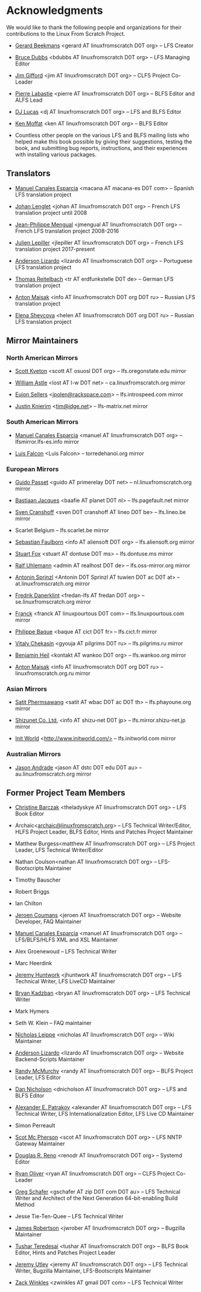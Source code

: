 # Acknowledgments

We would like to thank the following people and organizations for their contributions to the Linux From Scratch Project.

- [Gerard Beekmans](gerard@linuxfromscratch.org) \<gerard AT linuxfromscratch D0T org> – LFS Creator

- [Bruce Dubbs](bdubbs@linuxfromscratch.org) \<bdubbs AT linuxfromscratch D0T org> – LFS Managing Editor

- [Jim Gifford](jim@linuxfromscratch.org) \<jim AT linuxfromscratch D0T org> – CLFS Project Co-Leader

- [Pierre Labastie](pierre@linuxfromscratch.org) \<pierre AT linuxfromscratch D0T org> – BLFS Editor and ALFS Lead

- [DJ Lucas](dj@linuxfromscratch.org) \<dj AT linuxfromscratch D0T org> – LFS and BLFS Editor

- [Ken Moffat](ken@linuxfromscratch.org) \<ken AT linuxfromscratch D0T org> – BLFS Editor

- Countless other people on the various LFS and BLFS mailing lists who helped make this book possible by giving their suggestions, testing the book, and submitting bug reports, instructions, and their experiences with installing various packages.

## Translators

- [Manuel Canales Esparcia](macana@macana-es.com) \<macana AT macana-es D0T com> – Spanish LFS translation project

- [Johan Lenglet](johan@linuxfromscratch.org) \<johan AT linuxfromscratch D0T org> – French LFS translation project until 2008

- [Jean-Philippe Mengual](jmengual@linuxfromscratch.org) \<jmengual AT linuxfromscratch D0T org> – French LFS translation project 2008-2016

- [Julien Lepiller](jlepiller@linuxfromscratch.org) \<jlepiller AT linuxfromscratch D0T org> – French LFS translation project 2017-present

- [Anderson Lizardo](lizardo@linuxfromscratch.org) \<lizardo AT linuxfromscratch D0T org> – Portuguese LFS translation project

- [Thomas Reitelbach](tr@erdfunkstelle.de) \<tr AT erdfunkstelle D0T de> – German LFS translation project

- [Anton Maisak](info@linuxfromscratch.org.ru) \<info AT linuxfromscratch D0T org D0T ru> – Russian LFS translation project

- [Elena Shevcova](helen@linuxfromscratch.org.ru) \<helen AT linuxfromscratch D0T org D0T ru> – Russian LFS translation project

## Mirror Maintainers

### North American Mirrors

- [Scott Kveton](scott@osuosl.org) \<scott AT osuosl D0T org> – lfs.oregonstate.edu mirror

- [William Astle](lost@l-w.net) \<lost AT l-w D0T net> – ca.linuxfromscratch.org mirror

- [Eujon Sellers](eujon.sellers@gmail.com) \<jpolen@rackspace.com> – lfs.introspeed.com mirror

- [Justin Knierim](justin@knierim.org) \<tim@idge.net> – lfs-matrix.net mirror

### South American Mirrors

- [Manuel Canales Esparcia](manuel@linuxfromscratch.org) \<manuel AT linuxfromscratch D0T org> – lfsmirror.lfs-es.info mirror

- [Luis Falcon](lfalcon@thymbra.com) \<Luis Falcon> – torredehanoi.org mirror

### European Mirrors

- [Guido Passet](guido@primerelay.net) \<guido AT primerelay D0T net> – nl.linuxfromscratch.org mirror

- [Bastiaan Jacques](baafie@planet.nl) \<baafie AT planet D0T nl> – lfs.pagefault.net mirror

- [Sven Cranshoff](sven.cranshoff@lineo.be) \<sven D0T cranshoff AT lineo D0T be> – lfs.lineo.be mirror

- Scarlet Belgium – lfs.scarlet.be mirror

- [Sebastian Faulborn](info@aliensoft.org) \<info AT aliensoft D0T org> – lfs.aliensoft.org mirror

- [Stuart Fox](stuart@dontuse.ms) \<stuart AT dontuse D0T ms> – lfs.dontuse.ms mirror

- [Ralf Uhlemann](admin@realhost.de) \<admin AT realhost D0T de> – lfs.oss-mirror.org mirror

- [Antonin Sprinzl](Antonin.Sprinzl@tuwien.ac.at) \<Antonin D0T Sprinzl AT tuwien D0T ac D0T at> – at.linuxfromscratch.org mirror

- [Fredrik Danerklint](fredan-lfs@fredan.org) \<fredan-lfs AT fredan D0T org> – se.linuxfromscratch.org mirror

- [Franck](franck@linuxpourtous.com) \<franck AT linuxpourtous D0T com> – lfs.linuxpourtous.com mirror

- [Philippe Baque](baque@cict.fr) \<baque AT cict D0T fr> – lfs.cict.fr mirror

- [Vitaly Chekasin](gyouja@pilgrims.ru) \<gyouja AT pilgrims D0T ru> – lfs.pilgrims.ru mirror

- [Benjamin Heil](kontakt@wankoo.org) \<kontakt AT wankoo D0T org> – lfs.wankoo.org mirror

- [Anton Maisak](info@linuxfromscratch.org.ru) \<info AT linuxfromscratch D0T org D0T ru> – linuxfromscratch.org.ru mirror

### Asian Mirrors

- [Satit Phermsawang](satit@wbac.ac.th) \<satit AT wbac D0T ac D0T th> – lfs.phayoune.org mirror

- [Shizunet Co.,Ltd.](info@shizu-net.jp) \<info AT shizu-net D0T jp> – lfs.mirror.shizu-net.jp mirror

- [Init World](http://www.initworld.com/) \<http://www.initworld.com/> – lfs.initworld.com mirror

### Australian Mirrors

- [Jason Andrade](jason@dstc.edu.au) \<jason AT dstc D0T edu D0T au> – au.linuxfromscratch.org mirror

## Former Project Team Members

- [Christine Barczak](theladyskye@linuxfromscratch.org) \<theladyskye AT linuxfromscratch D0T org> – LFS Book Editor

- Archaic\<archaic@linuxfromscratch.org> – LFS Technical Writer/Editor, HLFS Project Leader, BLFS Editor, Hints and Patches Project Maintainer

- Matthew Burgess\<matthew AT linuxfromscratch D0T org> – LFS Project Leader, LFS Technical Writer/Editor

- Nathan Coulson\<nathan AT linuxfromscratch D0T org> – LFS-Bootscripts Maintainer

- Timothy Bauscher

- Robert Briggs

- Ian Chilton

- [Jeroen Coumans](jeroen@linuxfromscratch.org) \<jeroen AT linuxfromscratch D0T org> – Website Developer, FAQ Maintainer

- [Manuel Canales Esparcia](manuel@linuxfromscratch.org) \<manuel AT linuxfromscratch D0T org> – LFS/BLFS/HLFS XML and XSL Maintainer

- Alex Groenewoud – LFS Technical Writer

- Marc Heerdink

- [Jeremy Huntwork](jhuntwork@linuxfromscratch.org) \<jhuntwork AT linuxfromscratch D0T org> – LFS Technical Writer, LFS LiveCD Maintainer

- [Bryan Kadzban](bryan@linuxfromscratch.org) \<bryan AT linuxfromscratch D0T org> – LFS Technical Writer

- Mark Hymers

- Seth W. Klein – FAQ maintainer

- [Nicholas Leippe](nicholas@linuxfromscratch.org) \<nicholas AT linuxfromscratch D0T org> – Wiki Maintainer

- [Anderson Lizardo](lizardo@linuxfromscratch.org) \<lizardo AT linuxfromscratch D0T org> – Website Backend-Scripts Maintainer

- [Randy McMurchy](randy@linuxfromscratch.org) \<randy AT linuxfromscratch D0T org> – BLFS Project Leader, LFS Editor

- [Dan Nicholson](dnicholson@linuxfromscratch.org) \<dnicholson AT linuxfromscratch D0T org> – LFS and BLFS Editor

- [Alexander E. Patrakov](alexander@linuxfromscratch.org) \<alexander AT linuxfromscratch D0T org> – LFS Technical Writer, LFS Internationalization Editor, LFS Live CD Maintainer

- Simon Perreault

- [Scot Mc Pherson](scot@linuxfromscratch.org) \<scot AT linuxfromscratch D0T org> – LFS NNTP Gateway Maintainer

- [Douglas R. Reno](renodr@linuxfromscratch.org) \<renodr AT linuxfromscratch D0T org> – Systemd Editor

- [Ryan Oliver](ryan@linuxfromscratch.org) \<ryan AT linuxfromscratch D0T org> – CLFS Project Co-Leader

- [Greg Schafer](gschafer@zip.com.au) \<gschafer AT zip D0T com D0T au> – LFS Technical Writer and Architect of the Next Generation 64-bit-enabling Build Method

- Jesse Tie-Ten-Quee – LFS Technical Writer

- [James Robertson](jwrober@linuxfromscratch.org) \<jwrober AT linuxfromscratch D0T org> – Bugzilla Maintainer

- [Tushar Teredesai](tushar@linuxfromscratch.org) \<tushar AT linuxfromscratch D0T org> – BLFS Book Editor, Hints and Patches Project Leader

- [Jeremy Utley](jeremy@linuxfromscratch.org) \<jeremy AT linuxfromscratch D0T org> – LFS Technical Writer, Bugzilla Maintainer, LFS-Bootscripts Maintainer

- [Zack Winkles](zwinkles@gmail.com) \<zwinkles AT gmail D0T com> – LFS Technical Writer
